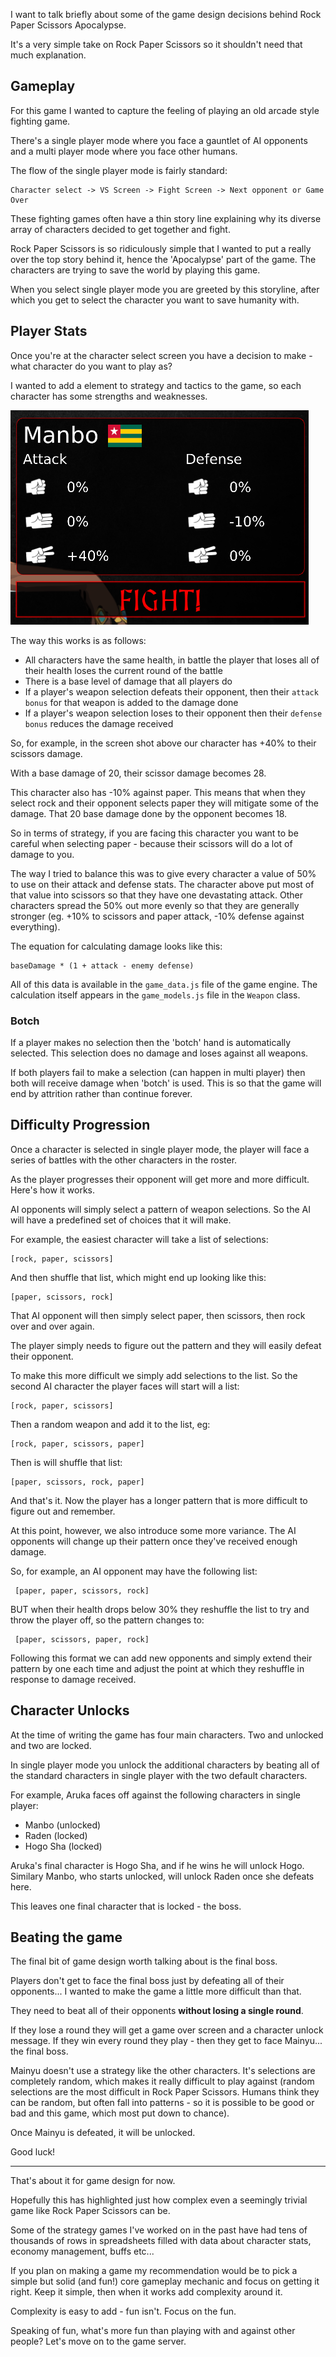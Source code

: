 I want to talk briefly about some of the game design decisions behind Rock Paper Scissors Apocalypse.

It's a very simple take on Rock Paper Scissors so it shouldn't need that much explanation.

## Gameplay

For this game I wanted to capture the feeling of playing an old arcade style fighting game.

There's a single player mode where you face a gauntlet of AI opponents and a multi player mode where you face other humans.

The flow of the single player mode is fairly standard:

    Character select -> VS Screen -> Fight Screen -> Next opponent or Game Over

These fighting games often have a thin story line explaining why its diverse array of characters decided to get together and fight. 

Rock Paper Scissors is so ridiculously simple that I wanted to put a really over the top story behind it, hence the 'Apocalypse' part of the game. The characters are trying to save the world by playing this game.

When you select single player mode you are greeted by this storyline, after which you get to select the character you want to save humanity with.

## Player Stats

Once you're at the character select screen you have a decision to make - what character do you want to play as?

I wanted to add a element to strategy and tactics to the game, so each character has some strengths and weaknesses.

[![Screenshot of character stats UI from the game](img/character_info_box.png)](img/character_info_box.png)

The way this works is as follows:

* All characters have the same health, in battle the player that loses all of their health loses the current round of the battle
* There is a base level of damage that all players do
* If a player's weapon selection defeats their opponent, then their `attack bonus` for that weapon is added to the damage done
* If a player's weapon selection loses to their opponent then their `defense bonus` reduces the damage received

So, for example, in the screen shot above our character has +40% to their scissors damage.

With a base damage of 20, their scissor damage becomes 28. 

This character also has -10% against paper. This means that when they select rock and their opponent selects paper they will mitigate some of the damage. That 20 base damage done by the opponent becomes 18.

So in terms of strategy, if you are facing this character you want to be careful when selecting paper - because their scissors will do a lot of damage to you.

The way I tried to balance this was to give every character a value of 50% to use on their attack and defense stats. The character above put most of that value into scissors so that they have one devastating attack. Other characters spread the 50% out more evenly so that they are generally stronger (eg. +10% to scissors and paper attack, -10% defense against everything).

The equation for calculating damage looks like this:

```
baseDamage * (1 + attack - enemy defense)
```

All of this data is available in the `game_data.js` file of the game engine. The calculation itself appears in the `game_models.js` file in the `Weapon` class.  

### Botch

If a player makes no selection then the 'botch' hand is automatically selected. This selection does no damage and loses against all weapons.

If both players fail to make a selection (can happen in multi player) then both will receive damage when 'botch' is used. This is so that the game will end by attrition rather than continue forever.

## Difficulty Progression

Once a character is selected in single player mode, the player will face a series of battles with the other characters in the roster.

As the player progresses their opponent will get more and more difficult. Here's how it works.

AI opponents will simply select a pattern of weapon selections. So the AI will have a predefined set of choices that it will make.

For example, the easiest character will take a list of selections:

    [rock, paper, scissors]

And then shuffle that list, which might end up looking like this:

    [paper, scissors, rock]

That AI opponent will then simply select paper, then scissors, then rock over and over again.

The player simply needs to figure out the pattern and they will easily defeat their opponent.

To make this more difficult we simply add selections to the list. So the second AI character the player faces will start will a list:

    [rock, paper, scissors]

Then a random weapon and add it to the list, eg:

    [rock, paper, scissors, paper]

Then is will shuffle that list:

    [paper, scissors, rock, paper]

And that's it. Now the player has a longer pattern that is more difficult to figure out and remember.

At this point, however, we also introduce some more variance. The AI opponents will change up their pattern once they've received enough damage.

So, for example, an AI opponent may have the following list:

     [paper, paper, scissors, rock]

BUT when their health drops below 30% they reshuffle the list to try and throw the player off, so the pattern changes to:

     [paper, scissors, paper, rock]

Following this format we can add new opponents and simply extend their pattern by one each time and adjust the point at which they reshuffle in response to damage received.

## Character Unlocks

At the time of writing the game has four main characters. Two and unlocked and two are locked.

In single player mode you unlock the additional characters by beating all of the standard characters in single player with the two default characters.

For example, Aruka faces off against the following characters in single player:

* Manbo     (unlocked) 
* Raden     (locked)
* Hogo Sha  (locked)

Aruka's final character is Hogo Sha, and if he wins he will unlock Hogo. Similary Manbo, who starts unlocked, will unlock Raden once she defeats here.

This leaves one final character that is locked - the boss.

## Beating the game

The final bit of game design worth talking about is the final boss.

Players don't get to face the final boss just by defeating all of their opponents... I wanted to make the game a little more difficult than that.

They need to beat all of their opponents **without losing a single round**. 

If they lose a round they will get a game over screen and a character unlock message. If they win every round they play - then they get to face Mainyu... the final boss.

Mainyu doesn't use a strategy like the other characters. It's selections are completely random, which makes it really difficult to play against (random selections are the most difficult in Rock Paper Scissors. Humans think they can be random, but often fall into patterns - so it is possible to be good or bad and this game, which most put down to chance).

Once Mainyu is defeated, it will be unlocked.

Good luck!

***

That's about it for game design for now.

Hopefully this has highlighted just how complex even a seemingly trivial game like Rock Paper Scissors can be.

Some of the strategy games I've worked on in the past have had tens of thousands of rows in spreadsheets filled with data about character stats, economy management, buffs etc... 

If you plan on making a game my recommendation would be to pick a simple but solid (and fun!) core gameplay mechanic and focus on getting it right. Keep it simple, then when it works add complexity around it. 

Complexity is easy to add - fun isn't. Focus on the fun.

Speaking of fun, what's more fun than playing with and against other people? Let's move on to the game server.